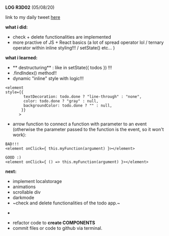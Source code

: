 **LOG R3D02** (05/08/20)

link to my daily tweet [here](https://twitter.com/Nightcoder2/status/1290863609313198085)


**what i did:**

- check + delete functionalities are implemented 
- more practive of JS + React basics (a lot of spread operator lol / ternary operator within inline styling!!! / setState() etc... )

**what i learned:**

- ** destructuring** : like in setState({ todos }) !!!
- .findIndex() method!!
- dynamic "inline" style with logic!!! 
```
<element
style={{
        textDecoration: todo.done ? "line-through" : "none",
        color: todo.done ? "gray" : null,
        backgroundColor: todo.done ? "" : null,
       }}
      >
 ```
 - arrow function to connect a function with parameter to an event (otherwise the parameter passed to the function is the event, so it won't work):
 ```
 BAD!!!
 <element onClick={ this.myFunction(argument) }></element>
 ```
 ```
 GOOD :)
 <element onClick={ () => this.myFunction(argument) }></element>
 ```
 
**next:**

- implement localstorage
- animations
- scrollable div
- darkmode
- ~check and delete functionalities of the todo app.~

+

- refactor code to **create COMPONENTS**
- commit files or code to github via terminal. 

